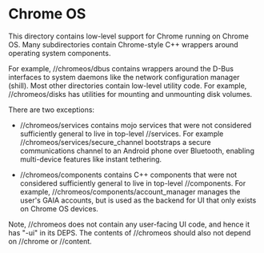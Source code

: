 # Chrome OS

This directory contains low-level support for Chrome running on Chrome OS. Many
subdirectories contain Chrome-style C++ wrappers around operating system
components.

For example, //chromeos/dbus contains wrappers around the D-Bus interfaces to
system daemons like the network configuration manager (shill). Most other
directories contain low-level utility code. For example, //chromeos/disks has
utilities for mounting and unmounting disk volumes.

There are two exceptions:

- //chromeos/services contains mojo services that were not considered
  sufficiently general to live in top-level //services. For example
  //chromeos/services/secure_channel bootstraps a secure communications channel
  to an Android phone over Bluetooth, enabling multi-device features like
  instant tethering.

- //chromeos/components contains C++ components that were not considered
  sufficiently general to live in top-level //components. For example,
  //chromeos/components/account_manager manages the user's GAIA accounts, but
  is used as the backend for UI that only exists on Chrome OS devices.

Note, //chromeos does not contain any user-facing UI code, and hence it has
"-ui" in its DEPS. The contents of //chromeos should also not depend on
//chrome or //content.
